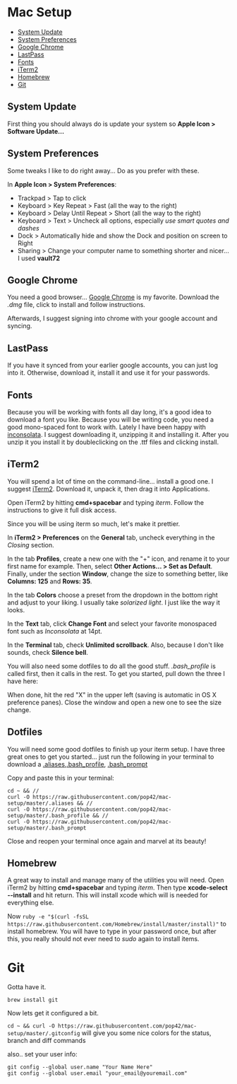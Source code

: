 # Mac Setup

- [System Update](#system-update)
- [System Preferences](#system-preferences)
- [Google Chrome](#google-chrome)
- [LastPass](#lastpass)
- [Fonts](#fonts)
- [iTerm2](#iterm2)
- [Homebrew](#homebrew)
- [Git](#git)

## System Update

First thing you should always do is update your system so **Apple Icon > Software Update...**

## System Preferences

Some tweaks I like to do right away...  Do as you prefer with these.

In **Apple Icon > System Preferences**:

- Trackpad > Tap to click
- Keyboard > Key Repeat > Fast (all the way to the right)
- Keyboard > Delay Until Repeat > Short (all the way to the right)
- Keyboard > Text > Uncheck all options, especially _use smart quotes and dashes_
- Dock > Automatically hide and show the Dock and position on screen to Right
- Sharing > Change your computer name to something shorter and nicer... I used **vault72**

## Google Chrome

You need a good browser... [Google Chrome](//google.com/chrome) is my favorite.  Download the *.dmg* file, click to install and follow instructions.

Afterwards, I suggest signing  into chrome with your google account and syncing.

## LastPass

If you have it synced from your earlier google accounts, you can just log into it.  Otherwise, download it, install it and use it for your passwords.

## Fonts 

Because you will be working with fonts all day long, it's a good idea to download a font you like.  Because you will be writing code, you need a good mono-spaced font to work with.  Lately I have been happy with [inconsolata](https://fonts.google.com/specimen/Inconsolata?selection.family=Inconsolata).  I suggest downloading it, unzipping it and installing it.  After you unzip it you install it by doubleclicking on the .ttf files and  clicking install.

## iTerm2

You will spend a lot of time on the command-line... install a good one.  I suggest [iTerm2](https://www.iterm2.com/).  Download it, unpack it, then drag it into Applications.

Open iTerm2 by hitting **cmd+spacebar** and typing _iterm_.  Follow the instructions to give it full disk access.

Since you will be using iterm so much, let's make it prettier.

In **iTerm2 > Preferences** on the **General** tab, uncheck everything in the *Closing* section.

In the tab **Profiles**, create a new one with the "+" icon, and rename it to your first name for example. Then, select **Other Actions... > Set as Default**. Finally, under the section **Window**, change the size to something better, like **Columns: 125** and **Rows: 35**.

In the tab **Colors** choose a preset from the dropdown in the bottom right and adjust to  your liking. I usually take _solarized light_.  I just like the way it looks.

In the **Text** tab, click **Change Font** and select your favorite monospaced font such as _Inconsolata_ at 14pt.

In the **Terminal** tab, check **Unlimited scrollback**.  Also, because I don't like sounds, check **Silence bell**.

You will also need some dotfiles to do all the good stuff.  _.bash_profile_ is called first, then it calls in the rest.  To get you started, pull down the three I have here:


When done, hit the red "X" in the upper left (saving is automatic in OS X preference panes). Close the window and open a new one to see the size change.

##  Dotfiles

You will need some good dotfiles to finish up your iterm setup.  I have three great ones to get you started... just run the following in your terminal  to download a [.aliases](https://raw.githubusercontent.com/pop42/mac-setup/master/.aliases),[.bash_profile](https://raw.githubusercontent.com/pop42/mac-setup/master/.bash_profile), [.bash_prompt](https://raw.githubusercontent.com/pop42/mac-setup/master/.bash_prompt) 

Copy and paste this in your terminal:  


    cd ~ && //
    curl -O https://raw.githubusercontent.com/pop42/mac-setup/master/.aliases && //
    curl -O https://raw.githubusercontent.com/pop42/mac-setup/master/.bash_profile && //
    curl -O https://raw.githubusercontent.com/pop42/mac-setup/master/.bash_prompt


Close and reopen your terminal once again and marvel at its beauty!

## Homebrew

A great way to install and manage many of the utilities you will need.  Open iTerm2 by hitting **cmd+spacebar** and typing _iterm_.   Then type **xcode-select --install** and hit return.  This will install xcode which will is needed for everything else.

Now `ruby -e "$(curl -fsSL https://raw.githubusercontent.com/Homebrew/install/master/install)"` to install homebrew.  You will have to  type in your password once, but after this, you really should not ever need to _sudo_ again to install items.

# Git

Gotta have it.

`brew install git`

Now  lets get it configured a bit.

`cd ~ && curl -O https://raw.githubusercontent.com/pop42/mac-setup/master/.gitconfig` will give you some nice colors for the status, branch and diff commands

also.. set your user info: 

    git config --global user.name "Your Name Here"
    git config --global user.email "your_email@youremail.com"

